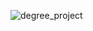 ![degree_project](https://github.com/eli-ennab/degree-project/assets/113445468/83aa6e8e-7371-44e2-8b2a-acb1b09839b0)
